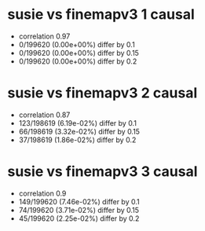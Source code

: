 # susie vs finemapv3  1 causal

- correlation 0.97
- 0/199620 (0.00e+00%) differ by 0.1
- 0/199620 (0.00e+00%) differ by 0.15
- 0/199620 (0.00e+00%) differ by 0.2


# susie vs finemapv3  2 causal

- correlation 0.87
- 123/198619 (6.19e-02%) differ by 0.1
- 66/198619 (3.32e-02%) differ by 0.15
- 37/198619 (1.86e-02%) differ by 0.2


# susie vs finemapv3  3 causal

- correlation 0.9
- 149/199620 (7.46e-02%) differ by 0.1
- 74/199620 (3.71e-02%) differ by 0.15
- 45/199620 (2.25e-02%) differ by 0.2


